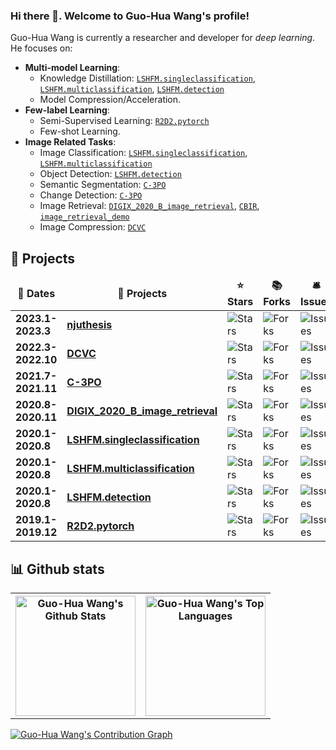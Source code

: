 ### Hi there 👋. Welcome to Guo-Hua Wang's profile!

Guo-Hua Wang is currently a researcher and developer for *deep learning*. He focuses on:

- **Multi-model Learning**: 
  - Knowledge Distillation: [`LSHFM.singleclassification`](https://github.com/DoctorKey/LSHFM.singleclassification), [`LSHFM.multiclassification`](https://github.com/DoctorKey/LSHFM.multiclassification), [`LSHFM.detection`](https://github.com/DoctorKey/LSHFM.detection)
  - Model Compression/Acceleration.
- **Few-label Learning**: 
  - Semi-Supervised Learning: [`R2D2.pytorch`](https://github.com/DoctorKey/R2D2.pytorch)
  - Few-shot Learning.
- **Image Related Tasks**:
  - Image Classification: [`LSHFM.singleclassification`](https://github.com/DoctorKey/LSHFM.singleclassification), [`LSHFM.multiclassification`](https://github.com/DoctorKey/LSHFM.multiclassification)
  - Object Detection: [`LSHFM.detection`](https://github.com/DoctorKey/LSHFM.detection)
  - Semantic Segmentation: [`C-3PO`](https://github.com/DoctorKey/C-3PO)
  - Change Detection: [`C-3PO`](https://github.com/DoctorKey/C-3PO)
  - Image Retrieval: [`DIGIX_2020_B_image_retrieval`](https://github.com/DoctorKey/DIGIX_2020_B_image_retrieval), [`CBIR`](https://github.com/DoctorKey/CBIR), [`image_retrieval_demo`](https://github.com/DoctorKey/image_retrieval_demo)
  - Image Compression: [`DCVC`](https://github.com/microsoft/DCVC)


## 💼 Projects

<table>
  <thead align="center">
    <tr border: none;>
      <td><b>📅 Dates </b></td>
      <td><b>🎁 Projects</b></td>
      <td><b>⭐ Stars</b></td>
      <td><b>📚 Forks</b></td>
      <td><b>🛎 Issues</b></td>
      <td><b>📬 Pull requests</b></td>
    </tr>
  </thead>
  <tbody>
    <tr>
      <td><b>2023.1-2023.3</b></td>
      <td><a href="https://github.com/DoctorKey/njuthesis"><b>njuthesis</b></a></td>
      <td><img alt="Stars" src="https://img.shields.io/github/stars/DoctorKey/njuthesis?style=flat-square&labelColor=343b41"/></td>
      <td><img alt="Forks" src="https://img.shields.io/github/forks/DoctorKey/njuthesis?style=flat-square&labelColor=343b41"/></td>
      <td><img alt="Issues" src="https://img.shields.io/github/issues/DoctorKey/njuthesis?style=flat-square&labelColor=343b41"/></td>
      <td><img alt="Pull Requests" src="https://img.shields.io/github/issues-pr/DoctorKey/njuthesis?style=flat-square&labelColor=343b41"/></td>
    </tr>
    <tr>
      <td><b>2022.3-2022.10</b></td>
      <td><a href="https://github.com/microsoft/DCVC"><b>DCVC</b></a></td>
      <td><img alt="Stars" src="https://img.shields.io/github/stars/microsoft/DCVC?style=flat-square&labelColor=343b41"/></td>
      <td><img alt="Forks" src="https://img.shields.io/github/forks/microsoft/DCVC?style=flat-square&labelColor=343b41"/></td>
      <td><img alt="Issues" src="https://img.shields.io/github/issues/microsoft/DCVC?style=flat-square&labelColor=343b41"/></td>
      <td><img alt="Pull Requests" src="https://img.shields.io/github/issues-pr/microsoft/DCVC?style=flat-square&labelColor=343b41"/></td>
    </tr>
    <tr>
      <td><b>2021.7-2021.11</b></td>
      <td><a href="https://github.com/DoctorKey/C-3PO"><b>C-3PO</b></a></td>
      <td><img alt="Stars" src="https://img.shields.io/github/stars/DoctorKey/C-3PO?style=flat-square&labelColor=343b41"/></td>
      <td><img alt="Forks" src="https://img.shields.io/github/forks/DoctorKey/C-3PO?style=flat-square&labelColor=343b41"/></td>
      <td><img alt="Issues" src="https://img.shields.io/github/issues/DoctorKey/C-3PO?style=flat-square&labelColor=343b41"/></td>
      <td><img alt="Pull Requests" src="https://img.shields.io/github/issues-pr/DoctorKey/C-3PO?style=flat-square&labelColor=343b41"/></td>
    </tr>
    <tr>
      <td><b>2020.8-2020.11</b></td>
      <td><a href="https://github.com/DoctorKey/DIGIX_2020_B_image_retrieval"><b>DIGIX_2020_B_image_retrieval</b></a></td>
      <td><img alt="Stars" src="https://img.shields.io/github/stars/DoctorKey/DIGIX_2020_B_image_retrieval?style=flat-square&labelColor=343b41"/></td>
      <td><img alt="Forks" src="https://img.shields.io/github/forks/DoctorKey/DIGIX_2020_B_image_retrieval?style=flat-square&labelColor=343b41"/></td>
      <td><img alt="Issues" src="https://img.shields.io/github/issues/DoctorKey/DIGIX_2020_B_image_retrieval?style=flat-square&labelColor=343b41"/></td>
      <td><img alt="Pull Requests" src="https://img.shields.io/github/issues-pr/DoctorKey/DIGIX_2020_B_image_retrieval?style=flat-square&labelColor=343b41"/></td>
    </tr>
    <tr>
      <td><b>2020.1-2020.8</b></td>
      <td><a href="https://github.com/DoctorKey/LSHFM.singleclassification"><b>LSHFM.singleclassification</b></a></td>
      <td><img alt="Stars" src="https://img.shields.io/github/stars/DoctorKey/LSHFM.singleclassification?style=flat-square&labelColor=343b41"/></td>
      <td><img alt="Forks" src="https://img.shields.io/github/forks/DoctorKey/LSHFM.singleclassification?style=flat-square&labelColor=343b41"/></td>
      <td><img alt="Issues" src="https://img.shields.io/github/issues/DoctorKey/LSHFM.singleclassification?style=flat-square&labelColor=343b41"/></td>
      <td><img alt="Pull Requests" src="https://img.shields.io/github/issues-pr/DoctorKey/LSHFM.singleclassification?style=flat-square&labelColor=343b41"/></td>
    </tr>
    <tr>
      <td><b>2020.1-2020.8</b></td>
      <td><a href="https://github.com/DoctorKey/LSHFM.multiclassification"><b>LSHFM.multiclassification</b></a></td>
      <td><img alt="Stars" src="https://img.shields.io/github/stars/DoctorKey/LSHFM.multiclassification?style=flat-square&labelColor=343b41"/></td>
      <td><img alt="Forks" src="https://img.shields.io/github/forks/DoctorKey/LSHFM.multiclassification?style=flat-square&labelColor=343b41"/></td>
      <td><img alt="Issues" src="https://img.shields.io/github/issues/DoctorKey/LSHFM.multiclassification?style=flat-square&labelColor=343b41"/></td>
      <td><img alt="Pull Requests" src="https://img.shields.io/github/issues-pr/DoctorKey/LSHFM.multiclassification?style=flat-square&labelColor=343b41"/></td>
    </tr>
    <tr>
      <td><b>2020.1-2020.8</b></td>
      <td><a href="https://github.com/DoctorKey/LSHFM.detection"><b>LSHFM.detection</b></a></td>
      <td><img alt="Stars" src="https://img.shields.io/github/stars/DoctorKey/LSHFM.detection?style=flat-square&labelColor=343b41"/></td>
      <td><img alt="Forks" src="https://img.shields.io/github/forks/DoctorKey/LSHFM.detection?style=flat-square&labelColor=343b41"/></td>
      <td><img alt="Issues" src="https://img.shields.io/github/issues/DoctorKey/LSHFM.detection?style=flat-square&labelColor=343b41"/></td>
      <td><img alt="Pull Requests" src="https://img.shields.io/github/issues-pr/DoctorKey/LSHFM.detection?style=flat-square&labelColor=343b41"/></td>
    </tr>
    <tr>
      <td><b>2019.1-2019.12</b></td>
      <td><a href="https://github.com/DoctorKey/R2D2.pytorch"><b>R2D2.pytorch</b></a></td>
      <td><img alt="Stars" src="https://img.shields.io/github/stars/DoctorKey/R2D2.pytorch?style=flat-square&labelColor=343b41"/></td>
      <td><img alt="Forks" src="https://img.shields.io/github/forks/DoctorKey/R2D2.pytorch?style=flat-square&labelColor=343b41"/></td>
      <td><img alt="Issues" src="https://img.shields.io/github/issues/DoctorKey/R2D2.pytorch?style=flat-square&labelColor=343b41"/></td>
      <td><img alt="Pull Requests" src="https://img.shields.io/github/issues-pr/DoctorKey/R2D2.pytorch?style=flat-square&labelColor=343b41"/></td>
    </tr>
  </tbody>
</table>


## 📊 Github stats

<table>
  <tr>
    <th><a href="https://github.com/anuraghazra/github-readme-stats"><img alt="Guo-Hua Wang's Github Stats" src="https://github-readme-stats.vercel.app/api?username=DoctorKey&theme=dracula" height="192px"/></a></th>
    <th><a href="https://github.com/anuraghazra/github-readme-stats"><img alt="Guo-Hua Wang's Top Languages" src="https://github-readme-stats.vercel.app/api/top-langs/?username=DoctorKey&layout=compact&theme=dracula" height="192px"/></a></th>
  </tr>
</table>

[![Guo-Hua Wang's Contribution Graph](https://github-readme-activity-graph.cyclic.app/graph?username=DoctorKey&theme=dracula)](https://github.com/ashutosh00710/github-readme-activity-graph)

<!--
**DoctorKey/DoctorKey** is a ✨ _special_ ✨ repository because its `README.md` (this file) appears on your GitHub profile.

Here are some ideas to get you started:

- 🔭 I’m currently working on ...
- 🌱 I’m currently learning ...
- 👯 I’m looking to collaborate on ...
- 🤔 I’m looking for help with ...
- 💬 Ask me about ...
- 📫 How to reach me: ...
- 😄 Pronouns: ...
- ⚡ Fun fact: ...
-->
